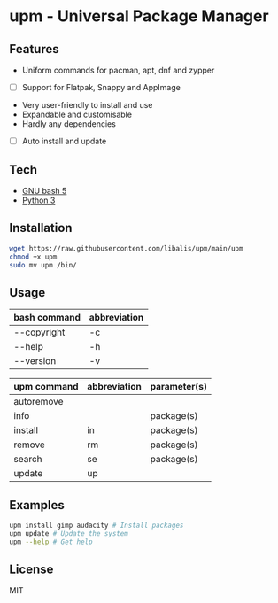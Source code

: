 # upm - Universal Package Manager
## Features
- Uniform commands for pacman, apt, dnf and zypper
- [ ] Support for Flatpak, Snappy and AppImage
- Very user-friendly to install and use
- Expandable and customisable
- Hardly any dependencies
- [ ] Auto install and update

## Tech
- [GNU bash 5](https://www.gnu.org/software/bash/)
- [Python 3](https://www.python.org/)

## Installation
```sh
wget https://raw.githubusercontent.com/libalis/upm/main/upm
chmod +x upm
sudo mv upm /bin/
```

## Usage
| bash command | abbreviation |
| ------ | ------ |
| --copyright | -c | none |
| --help | -h |
| --version | -v |

| upm command | abbreviation | parameter(s) |
| ------ | ------ | ------ |
| autoremove |
| info | | package(s) |
| install | in | package(s) |
| remove | rm | package(s) |
| search | se | package(s) |
| update | up |

## Examples
```sh
upm install gimp audacity # Install packages
upm update # Update the system
upm --help # Get help
```

## License
MIT
